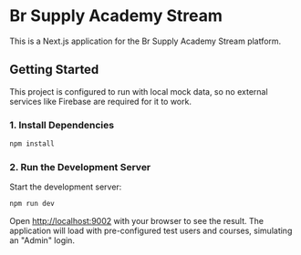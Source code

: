 # Br Supply Academy Stream

This is a Next.js application for the Br Supply Academy Stream platform.

## Getting Started

This project is configured to run with local mock data, so no external services like Firebase are required for it to work.

### 1. Install Dependencies

```bash
npm install
```

### 2. Run the Development Server

Start the development server:

```bash
npm run dev
```

Open [http://localhost:9002](http://localhost:9002) with your browser to see the result. The application will load with pre-configured test users and courses, simulating an "Admin" login.
